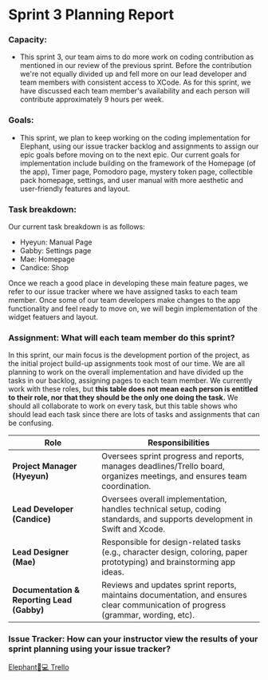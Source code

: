# Sprint 3 Planning Report

### Capacity:
- This sprint 3, our team aims to do more work on coding contribution as mentioned in our review of the previous sprint. Before the contribution we're not equally divided up and fell more on our lead developer and team members with consistent access to XCode. As for this sprint, we have discussed each team member's availability and each person will contribute approximately 9 hours per week.

### Goals:
- This sprint, we plan to keep working on the coding implementation for Elephant, using our issue tracker backlog and assignments to assign our epic goals before moving on to the next epic. Our current goals for implementation include building on the framework of the Homepage (of the app), Timer page, Pomodoro page, mystery token page, collectible pack homepage, settings, and user manual with more aesthetic and user-friendly features and layout.

### Task breakdown:
Our current task breakdown is as follows:
- Hyeyun: Manual Page
- Gabby: Settings page
- Mae: Homepage
- Candice: Shop

Once we reach a good place in developing these main feature pages, we refer to our issue tracker where we have assigned tasks to each team member. Once some of our team developers make changes to the app functionality and feel ready to move on, we will begin implementation of the widget featuers and layout.

### Assignment: What will each team member do this sprint?
In this sprint, our main focus is the development portion of the project, as the initial project build-up assignments took most of our time. We are all planning to work on the overall implementation and have divided up the tasks in our backlog, assigning pages to each team member. We currently work with these roles, but **this table does not mean each person is entitled to their role, nor that they should be the only one doing the task.** We should all collaborate to work on every task, but this table shows who should lead each task since there are lots of tasks and assignments that can be confusing.

| Role                         | Responsibilities |
|------------------------------|-----------------|
| **Project Manager (Hyeyun)**    | Oversees sprint progress and reports, manages deadlines/Trello board, organizes meetings, and ensures team coordination. |
| **Lead Developer (Candice)** | Oversees overall implementation, handles technical setup, coding standards, and supports development in Swift and Xcode. |
| **Lead Designer (Mae)** | Responsible for design-related tasks (e.g., character design, coloring, paper prototyping) and brainstorming app ideas. |
| **Documentation & Reporting Lead (Gabby)** | Reviews and updates sprint reports, maintains documentation, and ensures clear communication of progress (grammar, wording, etc).  |

### Issue Tracker: How can your instructor view the results of your sprint planning using your issue tracker?
[Elephant🐘💻 Trello](https://trello.com/b/4KAD6ca1/elephant-dev-board-%F0%9F%90%98%F0%9F%92%BB)
